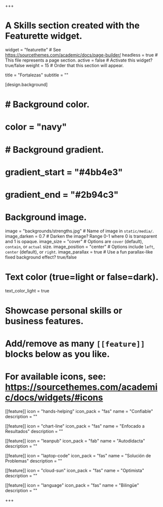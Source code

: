 +++
# A Skills section created with the Featurette widget.
widget = "featurette"  # See https://sourcethemes.com/academic/docs/page-builder/
headless = true  # This file represents a page section.
active = false  # Activate this widget? true/false
weight = 15  # Order that this section will appear.

title = "Fortalezas"
subtitle = ""


[design.background]
  # # Background color.
  # color = "navy"

  # # Background gradient.
  # gradient_start = "#4bb4e3"
  # gradient_end = "#2b94c3"

  # Background image.
  image = "backgrounds/strengths.jpg"  # Name of image in `static/media/`.
  image_darken = 0.7  # Darken the image? Range 0-1 where 0 is transparent and 1 is opaque.
  image_size = "cover"  #  Options are `cover` (default), `contain`, or `actual` size.
  image_position = "center"  # Options include `left`, `center` (default), or `right`.
  image_parallax = true  # Use a fun parallax-like fixed background effect? true/false

  # Text color (true=light or false=dark).
  text_color_light = true

# Showcase personal skills or business features.
#
# Add/remove as many `[[feature]]` blocks below as you like.
#
# For available icons, see: https://sourcethemes.com/academic/docs/widgets/#icons

[[feature]]
  icon = "hands-helping"
  icon_pack = "fas"
  name = "Confiable"
  description = ""

[[feature]]
  icon = "chart-line"
  icon_pack = "fas"
  name = "Enfocado a Resultados"
  description = ""

[[feature]]
  icon = "leanpub"
  icon_pack = "fab"
  name = "Autodidacta"
  description = ""

[[feature]]
  icon = "laptop-code"
  icon_pack = "fas"
  name = "Solución de Problemas"
  description = ""

[[feature]]
  icon = "cloud-sun"
  icon_pack = "fas"
  name = "Optimista"
  description = ""

[[feature]]
  icon = "language"
  icon_pack = "fas"
  name = "Bilingüe"
  description = ""

+++
